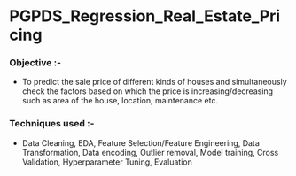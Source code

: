 # PGPDS_Regression_Real_Estate_Pricing

### Objective :-

- To predict the sale price of different kinds of houses and simultaneously check the factors based on which the price is increasing/decreasing such as area of the house, location, maintenance etc.

### Techniques used :-

- Data Cleaning, EDA, Feature Selection/Feature Engineering, Data Transformation, Data encoding, Outlier removal, Model training, Cross Validation, Hyperparameter Tuning, Evaluation
